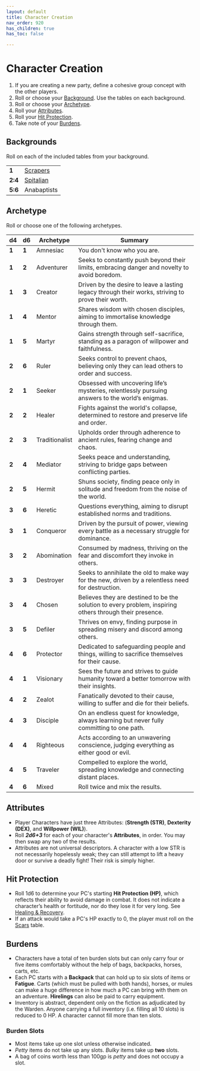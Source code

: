 ```yaml
---
layout: default
title: Character Creation
nav_order: 920
has_children: true
has_toc: false

---
```


# Character Creation

1. If you are creating a new party, define a cohesive group concept with the other players.
2. Roll or choose your [Background](#backgrounds). Use the tables on each background.
3. Roll or choose your [Archetype](#archetype).
4. Roll your [Attributes](#attributes).
5. Roll your [Hit Protection](#hit-protection).
6. Take note of your [Burdens](#burdens).

## Backgrounds

Roll on each of the included tables from your background.

|         |                                                           |
| ------- | --------------------------------------------------------- |
| **1**   | [Scrapers](character-creation/backgrounds/scrapers.md)    |
| **2:4** | [Spitalian](character-creation/backgrounds/spitalians.md) |
| **5:6** | Anabaptists                                               |

## Archetype

Roll or choose one of the following archetypes.

| d4    | d6    | Archetype      | Summary                                                                                                  |
| ----- | ----- | -------------- | -------------------------------------------------------------------------------------------------------- |
| **1** | **1** | Amnesiac       | You don't know who you are.                                                                              |
| **1** | **2** | Adventurer     | Seeks to constantly push beyond their limits, embracing danger and novelty to avoid boredom.             |
| **1** | **3** | Creator        | Driven by the desire to leave a lasting legacy through their works, striving to prove their worth.       |
| **1** | **4** | Mentor         | Shares wisdom with chosen disciples, aiming to immortalise knowledge through them.                       |
| **1** | **5** | Martyr         | Gains strength through self-sacrifice, standing as a paragon of willpower and faithfulness.              |
| **2** | **6** | Ruler          | Seeks control to prevent chaos, believing only they can lead others to order and success.                |
| **2** | **1** | Seeker         | Obsessed with uncovering life’s mysteries, relentlessly pursuing answers to the world’s enigmas.         |
| **2** | **2** | Healer         | Fights against the world's collapse, determined to restore and preserve life and order.                  |
| **2** | **3** | Traditionalist | Upholds order through adherence to ancient rules, fearing change and chaos.                              |
| **2** | **4** | Mediator       | Seeks peace and understanding, striving to bridge gaps between conflicting parties.                      |
| **2** | **5** | Hermit         | Shuns society, finding peace only in solitude and freedom from the noise of the world.                   |
| **3** | **6** | Heretic        | Questions everything, aiming to disrupt established norms and traditions.                                |
| **3** | **1** | Conqueror      | Driven by the pursuit of power, viewing every battle as a necessary struggle for dominance.              |
| **3** | **2** | Abomination    | Consumed by madness, thriving on the fear and discomfort they invoke in others.                          |
| **3** | **3** | Destroyer      | Seeks to annihilate the old to make way for the new, driven by a relentless need for destruction.        |
| **3** | **4** | Chosen         | Believes they are destined to be the solution to every problem, inspiring others through their presence. |
| **3** | **5** | Defiler        | Thrives on envy, finding purpose in spreading misery and discord among others.                           |
| **4** | **6** | Protector      | Dedicated to safeguarding people and things, willing to sacrifice themselves for their cause.            |
| **4** | **1** | Visionary      | Sees the future and strives to guide humanity toward a better tomorrow with their insights.              |
| **4** | **2** | Zealot         | Fanatically devoted to their cause, willing to suffer and die for their beliefs.                         |
| **4** | **3** | Disciple       | On an endless quest for knowledge, always learning but never fully committing to one path.               |
| **4** | **4** | Righteous      | Acts according to an unwavering conscience, judging everything as either good or evil.                   |
| **4** | **5** | Traveler       | Compelled to explore the world, spreading knowledge and connecting distant places.                       |
| **4** | **6** | Mixed          | Roll twice and mix the results.                                                                          |

## Attributes

- Player Characters have just three Attributes: (**Strength (STR)**, **Dexterity (DEX)**, and **Willpower (WIL)**). 
- Roll ***2d6+3*** for each of your character's **Attributes**, in order. You may then swap any two of the results. 
- Attributes are not universal descriptors. A character with a low STR is not necessarily hopelessly weak; they can still attempt to lift a heavy door or survive a deadly fight! Their risk is simply higher. 

## Hit Protection

- Roll 1d6 to determine your PC's starting **Hit Protection (HP)**, which reflects their ability to avoid damage in combat. It does not indicate a character’s health or fortitude, nor do they lose it for very long. See [Healing & Recovery](core-rules.md#Healing%20&%20Recovery). 
- If an attack would take a PC's HP exactly to 0, the player must roll on the [Scars](core-rules.md#Scars) table.

## Burdens

- Characters have a total of ten burden slots but can only carry four or five items comfortably without the help of bags, backpacks, horses, carts, etc.
- Each PC starts with a **Backpack** that can hold up to six slots of items or **Fatigue**. Carts (which must be pulled with both hands), horses, or mules can make a huge difference in how much a PC can bring with them on an adventure. **Hirelings** can also be paid to carry equipment. 
- Inventory is abstract, dependent only on the fiction as adjudicated by the Warden. Anyone carrying a full inventory (i.e. filling all 10 slots) is reduced to 0 HP. A character cannot fill more than ten slots.

### Burden Slots

- Most items take up one slot unless otherwise indicated. 
- _Petty_ items do not take up any slots. _Bulky_ items take up **two** slots. 
- A bag of coins worth less than 100gp is _petty_ and does not occupy a slot.
